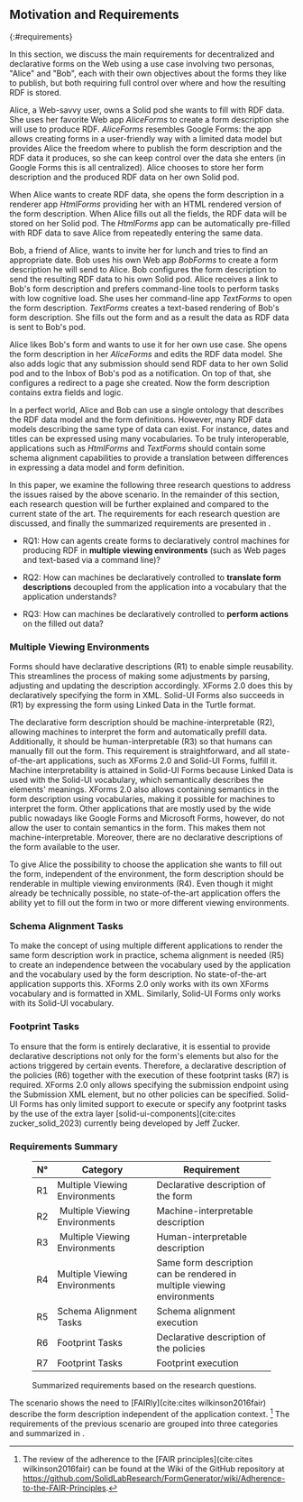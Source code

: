 ## Motivation and Requirements
{:#requirements}

In this section, we discuss the main requirements for decentralized and declarative forms on the Web using a use case involving two personas, "Alice" and "Bob", each with their own objectives about the forms they like to publish, but both requiring full control over where and how the resulting RDF is stored.

Alice, a Web-savvy user, owns a Solid pod she wants to fill with RDF data.
She uses her favorite Web app *AliceForms* to create a form description she will use to produce RDF.
*AliceForms* resembles Google Forms: the app allows creating forms in a user-friendly way with a limited data model but provides Alice the freedom where to publish the form description and the RDF data it produces, so she can keep control over the data she enters (in Google Forms this is all centralized).
Alice chooses to store her form description and the produced RDF data on her own Solid pod.

When Alice wants to create RDF data, she opens the form description in a renderer app *HtmlForms* providing her with an HTML rendered version of the form description.
When Alice fills out all the fields, the RDF data will be stored on her Solid pod.
The *HtmlForms* app can be automatically pre-filled with RDF data to save Alice from repeatedly entering the same data.

Bob, a friend of Alice, wants to invite her for lunch and tries to find an appropriate date.
Bob uses his own Web app *BobForms* to create a form description he will send to Alice.
Bob configures the form description to send the resulting RDF data to his own Solid pod.
Alice receives a link to Bob's form description and prefers command-line tools to perform tasks with low cognitive load.
She uses her command-line app *TextForms* to open the form description.
*TextForms* creates a text-based rendering of Bob's form description.
She fills out the form and as a result the data as RDF data is sent to Bob's pod.

Alice likes Bob's form and wants to use it for her own use case.
She opens the form description in her *AliceForms* and edits the RDF data model.
She also adds logic that any submission should send RDF data to her own Solid pod and to the Inbox of Bob's pod as a notification.
On top of that, she configures a redirect to a page she created.
Now the form description contains extra fields and logic.

In a perfect world, Alice and Bob can use a single ontology that describes the RDF data model and the form definitions.
However, many RDF data models describing the same type of data can exist.
For instance, dates and titles can be expressed using many vocabularies.
To be truly interoperable, applications such as *HtmlForms* and *TextForms* should contain some schema alignment capabilities to provide a translation between differences in expressing a data model and form definition.

In this paper, we examine the following three research questions to address the issues raised by the above scenario.
In the remainder of this section, each research question will be further explained and compared to the current state of the art.
The requirements for each research question are discussed, and finally the summarized requirements are presented in [](#requirements-table).

- RQ1: How can agents create forms to declaratively control machines for producing RDF in **multiple viewing environments** (such as Web pages and text-based via a command line)?

- RQ2: How can machines be declaratively controlled to **translate form descriptions** decoupled from the application into a vocabulary that the application understands?

- RQ3: How can machines be declaratively controlled to **perform actions** on the filled out data?


### Multiple Viewing Environments

Forms should have declarative descriptions (R1) to enable simple reusability.
This streamlines the process of making some adjustments by parsing, adjusting and updating the description accordingly.
XForms 2.0 does this by declaratively specifying the form in XML.
Solid-UI Forms also succeeds in (R1) by expressing the form using Linked Data in the Turtle format.

The declarative form description should be machine-interpretable (R2), allowing machines to interpret the form and automatically prefill data. 
Additionally, it should be human-interpretable (R3) so that humans can manually fill out the form.
This requirement is straightforward, and all state-of-the-art applications, such as XForms 2.0 and Solid-UI Forms, fulfill it.
Machine interpretability is attained in Solid-UI Forms because Linked Data is used with the Solid-UI vocabulary, which semantically describes the elements' meanings.
XForms 2.0 also allows containing semantics in the form description using vocabularies, making it possible for machines to interpret the form.
Other applications that are mostly used by the wide public nowadays like Google Forms and Microsoft Forms, however, do not allow the user to contain semantics in the form. This makes them not machine-interpretable.
Moreover, there are no declarative descriptions of the form available to the user.

To give Alice the possibility to choose the application she wants to fill out the form, independent of the environment, the form description should be renderable in multiple viewing environments (R4).
Even though it might already be technically possible, no state-of-the-art application offers the ability yet to fill out the form in two or more different viewing environments.


### Schema Alignment Tasks

To make the concept of using multiple different applications to render the same form description work in practice, schema alignment is needed (R5) to create an independence between the vocabulary used by the application and the vocabulary used by the form description.
No state-of-the-art application supports this. XForms 2.0 only works with its own XForms vocabulary and is formatted in XML.
Similarly, Solid-UI Forms only works with its Solid-UI vocabulary.


### Footprint Tasks

To ensure that the form is entirely declarative, it is essential to provide declarative descriptions not only for the form's elements but also for the actions triggered by certain events.
Therefore, a declarative description of the policies (R6) together with the execution of these footprint tasks (R7) is required.
XForms 2.0 only allows specifying the submission endpoint using the Submission XML element, but no other policies can be specified.
Solid-UI Forms has only limited support to execute or specify any footprint tasks by the use of the extra layer [solid-ui-components](cite:cites zucker_solid_2023) currently being developed by Jeff Zucker.


### Requirements Summary

<figure id="requirements-table" class="table" markdown="1">

| N° | Category                       | Requirement                                                                |
|----|--------------------------------|----------------------------------------------------------------------------|
| R1 | Multiple Viewing Environments  | Declarative description of the form                                        |
| R2 | Multiple Viewing Environments  | Machine-interpretable description                                          |
| R3 | Multiple Viewing Environments  | Human-interpretable description                                            |
| R4 | Multiple Viewing Environments  | Same form description can be rendered in <br>multiple viewing environments |
| R5 | Schema Alignment Tasks         | Schema alignment execution                                                 |
| R6 | Footprint Tasks                | Declarative description of the policies                                    |
| R7 | Footprint Tasks                | Footprint execution                                                        |

<figcaption markdown="block">
Summarized requirements based on the research questions.
</figcaption>
</figure>

The scenario shows the need to [FAIRly](cite:cites wilkinson2016fair) describe the form description independent of the application context. [^FAIR]
The requirements of the previous scenario are grouped into three categories and summarized in [](#requirements-table).

[^FAIR]: The review of the adherence to the [FAIR principles](cite:cites wilkinson2016fair) can be found at the Wiki of the GitHub repository at [https://github.com/SolidLabResearch/FormGenerator/wiki/<wbr/>Adherence-to-the-FAIR-Principles](https://github.com/SolidLabResearch/FormGenerator/wiki/Adherence-to-the-FAIR-Principles).
